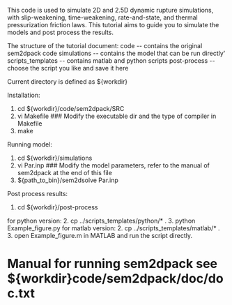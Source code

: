 
This code is used to simulate 2D and 2.5D dynamic rupture simulations, with slip-weakening, time-weakening, rate-and-state, and thermal pressurization friction laws. This tutorial aims to guide you to simulate the models and post process the results.

The structure of the tutorial document:
code              -- contains the original sem2dpack code
simulations       -- contains the model that can be run directly'
scripts_templates -- contains matlab and python scripts
post-process      -- choose the script you like and save it here


Current directory is defined as ${workdir}

Installation:
1. cd ${workdir}/code/sem2dpack/SRC
2. vi Makefile   ### Modify the executable dir and the type of compiler in Makefile
3. make

Running model:
1. cd ${workdir}/simulations
2. vi Par.inp    ### Modify the model parameters, refer to the manual of sem2dpack at the end of this file
3. ${path_to_bin}/sem2dsolve Par.inp

Post process results:
1. cd ${workdir}/post-process

for python version:
2. cp ../scripts_templates/python/* .
3. python Example_figure.py
for matlab version:
2. cp ../scripts_templates/matlab/* .  
3. open Example_figure.m in MATLAB and run the script directly.


# Manual for running sem2dpack see ${workdir}code/sem2dpack/doc/doc.txt 

